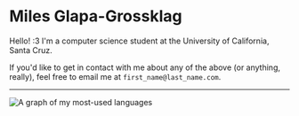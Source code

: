 # Miles Glapa-Grossklag

Hello! :3 I'm a computer science student at the University of California, Santa Cruz.

If you'd like to get in contact with me about any of the above (or anything, really), feel free to email me at `first_name@last_name.com`.

---

![A graph of my most-used languages](https://github-readme-stats.vercel.app/api/top-langs/?username=glapa-grossklag&show_icons=true&count_private=true)
